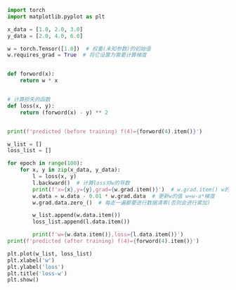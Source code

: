 
<BlogInfo id="603" title="6.pytorch实现模型的训练" author="白日梦想猿" pv=0 read_times=0 pre_cost_time=0分48秒 category="人工智能" tag_list="['人工智能']" create_time="2021.07.15 17:37:52" update_time="2021.07.16 15:11:06" />

```python
import torch
import matplotlib.pyplot as plt

x_data = [1.0, 2.0, 3.0]
y_data = [2.0, 4.0, 6.0]

w = torch.Tensor([1.0])  # 权重(未知参数)的初始值
w.requires_grad = True  # 将它设置为需要计算梯度


def forword(x):
    return w * x


# 计算损失的函数
def loss(x, y):
    return (forword(x) - y) ** 2


print(f'predicted (before training) f(4)={forword(4).item()}')

w_list = []
loss_list = []

for epoch in range(100):
    for x, y in zip(x_data, y_data):
        l = loss(x, y)
        l.backward()  # 计算loss对w的导数
        print(f'x={x},y={y},grad={w.grad.item()}')  # w.grad.item() w的梯度
        w.data = w.data - 0.01 * w.grad.data  # 更新w的值 w=w-a*梯度
        w.grad.data.zero_()  # 每走一遍都要进行数据清零(否则会进行累加)

        w_list.append(w.data.item())
        loss_list.append(l.data.item())

        print(f'w={w.data.item()},loss={l.data.item()}')
print(f'predicted (after training) f(4)={forword(4).item()}')

plt.plot(w_list, loss_list)
plt.xlabel('w')
plt.ylabel('loss')
plt.title('loss-w')
plt.show()

```
